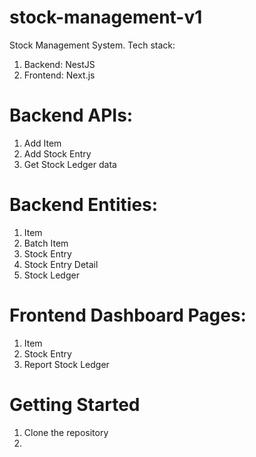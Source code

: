 # stock-management-v1
Stock Management System.
Tech stack:
1. Backend: NestJS
2. Frontend: Next.js

# Backend APIs:
1. Add Item
2. Add Stock Entry
3. Get Stock Ledger data

# Backend Entities:
1. Item
2. Batch Item
3. Stock Entry
4. Stock Entry Detail
5. Stock Ledger

# Frontend Dashboard Pages:
1. Item
2. Stock Entry
3. Report Stock Ledger

# Getting Started
1. Clone the repository
2. 
